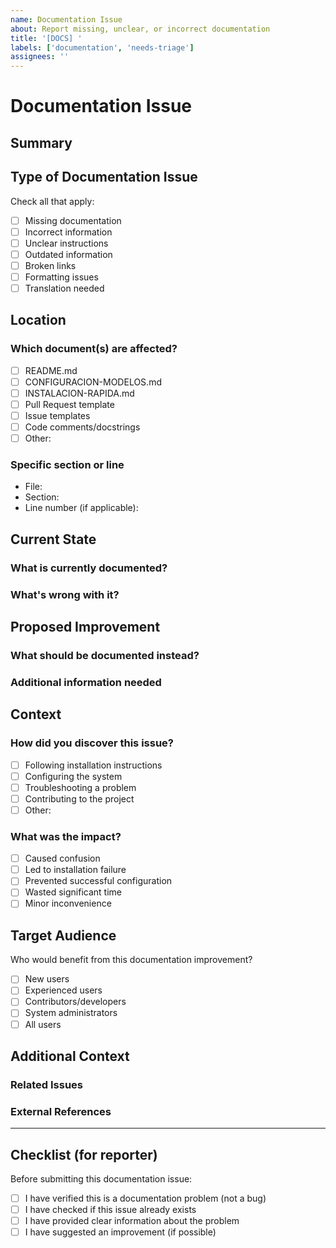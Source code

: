 ```yaml
---
name: Documentation Issue
about: Report missing, unclear, or incorrect documentation
title: '[DOCS] '
labels: ['documentation', 'needs-triage']
assignees: ''
---
```


# Documentation Issue

## Summary

<!-- Brief description of the documentation issue -->

## Type of Documentation Issue

Check all that apply:
- [ ] Missing documentation
- [ ] Incorrect information
- [ ] Unclear instructions
- [ ] Outdated information
- [ ] Broken links
- [ ] Formatting issues
- [ ] Translation needed

## Location

### Which document(s) are affected?
- [ ] README.md
- [ ] CONFIGURACION-MODELOS.md
- [ ] INSTALACION-RAPIDA.md
- [ ] Pull Request template
- [ ] Issue templates
- [ ] Code comments/docstrings
- [ ] Other: 

### Specific section or line
<!-- Provide specific location if possible -->
- File: 
- Section: 
- Line number (if applicable): 

## Current State

### What is currently documented?
<!-- Copy the current text or describe what's currently there -->

### What's wrong with it?
<!-- Describe the specific problem -->

## Proposed Improvement

### What should be documented instead?
<!-- Provide the corrected or improved text -->

### Additional information needed
<!-- What other information should be included? -->

## Context

### How did you discover this issue?
- [ ] Following installation instructions
- [ ] Configuring the system
- [ ] Troubleshooting a problem
- [ ] Contributing to the project
- [ ] Other: 

### What was the impact?
- [ ] Caused confusion
- [ ] Led to installation failure
- [ ] Prevented successful configuration
- [ ] Wasted significant time
- [ ] Minor inconvenience

## Target Audience

Who would benefit from this documentation improvement?
- [ ] New users
- [ ] Experienced users
- [ ] Contributors/developers
- [ ] System administrators
- [ ] All users

## Additional Context

### Related Issues
<!-- Link to any related issues or PRs -->

### External References
<!-- Links to external documentation, standards, etc. -->

---

## Checklist (for reporter)

Before submitting this documentation issue:

- [ ] I have verified this is a documentation problem (not a bug)
- [ ] I have checked if this issue already exists
- [ ] I have provided clear information about the problem
- [ ] I have suggested an improvement (if possible)